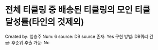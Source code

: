 # 전체 티클링 중 배송된 티클링의 모인 티클 달성률(타인의 것제외)

Created by: 엄승주
Num: 6
source: DB
source 존재: Yes
구현 방법: DB쿼리
긴급: 후순위
추출 가능: No